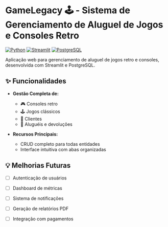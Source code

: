 # GameLegacy 🕹️ - Sistema de Gerenciamento de Aluguel de Jogos e Consoles Retro

[![Python](https://img.shields.io/badge/Python-3.8%2B-blue)](https://www.python.org/)
[![Streamlit](https://img.shields.io/badge/Streamlit-1.29.0-FF4B4B)](https://streamlit.io/)
[![PostgreSQL](https://img.shields.io/badge/PostgreSQL-15+-336791)](https://www.postgresql.org/)

Aplicação web para gerenciamento de aluguel de jogos retro e consoles, desenvolvida com Streamlit e PostgreSQL.

## ✨ Funcionalidades

- **Gestão Completa de:**
  - 🎮 Consoles retro
  - 🕹️ Jogos clássicos
  - 👥 Clientes
  - 📅 Aluguéis e devoluções
  
- **Recursos Principais:**
  - CRUD completo para todas entidades
  - Interface intuitiva com abas organizadas



## 💡 Melhorias Futuras

- [ ] Autenticação de usuários
- [ ] Dashboard de métricas
- [ ] Sistema de notificações
- [ ] Geração de relatórios PDF
- [ ] Integração com pagamentos

